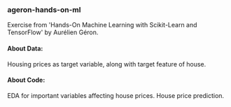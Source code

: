 ### ageron-hands-on-ml
Exercise from 'Hands-On Machine Learning with Scikit-Learn and TensorFlow' by Aurélien Géron.

#### About Data:
Housing prices as target variable, along with target feature of house.

#### About Code:
EDA for important variables affecting house prices. House price prediction.
